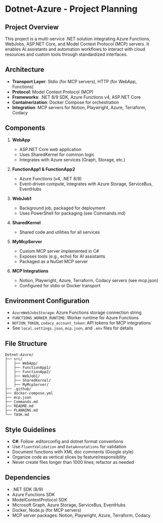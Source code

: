 # Dotnet-Azure - Project Planning

## Project Overview

This project is a multi-service .NET solution integrating Azure Functions, WebJobs, ASP.NET Core, and Model Context Protocol (MCP) servers. It enables AI assistants and automation workflows to interact with cloud resources and custom tools through standardized interfaces.

## Architecture

- **Transport Layer**: Stdio (for MCP servers), HTTP (for WebApp, Functions)
- **Protocol**: Model Context Protocol (MCP)
- **Frameworks**: .NET 8/9 SDK, Azure Functions v4, ASP.NET Core
- **Containerization**: Docker Compose for orchestration
- **Integration**: MCP servers for Notion, Playwright, Azure, Terraform, Codacy

## Components

1. **WebApp**

   - ASP.NET Core web application
   - Uses SharedKernel for common logic
   - Integrates with Azure services (Graph, Storage, etc.)

2. **FunctionApp1 & FunctionApp2**

   - Azure Functions (v4, .NET 8/9)
   - Event-driven compute, integrates with Azure Storage, ServiceBus, EventHubs

3. **WebJob1**

   - Background job, packaged for deployment
   - Uses PowerShell for packaging (see Commands.md)

4. **SharedKernel**

   - Shared code and utilities for all services

5. **MyMcpServer**

   - Custom MCP server implemented in C#
   - Exposes tools (e.g., echo) for AI assistants
   - Packaged as a NuGet MCP server

6. **MCP Integrations**
   - Notion, Playwright, Azure, Terraform, Codacy servers (see mcp.json)
   - Configured for stdio or Docker transport

## Environment Configuration

- `AzureWebJobsStorage`: Azure Functions storage connection string
- `FUNCTIONS_WORKER_RUNTIME`: Worker runtime for Azure Functions
- `NOTION_TOKEN`, `codacy_account_token`: API tokens for MCP integrations
- See `local.settings.json`, `mcp.json`, and `.env` files for details

## File Structure

```
Dotnet-Azure/
├── src/
│   ├── WebApp/
│   ├── FunctionApp1/
│   ├── FunctionApp2/
│   ├── WebJob1/
│   ├── SharedKernel/
│   ├── MyMcpServer/
├── .github/
├── docker-compose.yml
├── mcp.json
├── Commands.md
├── README.md
├── PLANNING.md
└── TASK.md
```

## Style Guidelines

- **C#**: Follow .editorconfig and dotnet format conventions
- Use `FluentValidation` and `DataAnnotations` for validation
- Document functions with XML doc comments (Google style)
- Organize code as vertical slices by feature/responsibility
- Never create files longer than 1000 lines; refactor as needed

## Dependencies

- .NET SDK (8/9)
- Azure Functions SDK
- ModelContextProtocol SDK
- Microsoft Graph, Azure Storage, ServiceBus, EventHubs
- Docker, Node.js (for MCP servers)
- MCP server packages: Notion, Playwright, Azure, Terraform, Codacy
